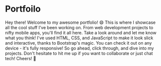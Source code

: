 # Portfoilo
<p>Hey there! Welcome to my awesome portfolio! 😄 This is where I showcase all the cool stuff I've been working on. From web development projects to nifty mobile apps, you'll find it all here. Take a look around and let me know what you think! I've used HTML, CSS, and JavaScript to make it look slick and interactive, thanks to Bootstrap's magic. You can check it out on any device - it's fully responsive! So go ahead, click through, and dive into my projects. Don't hesitate to hit me up if you want to collaborate or just chat tech! Cheers! 🚀</p>
